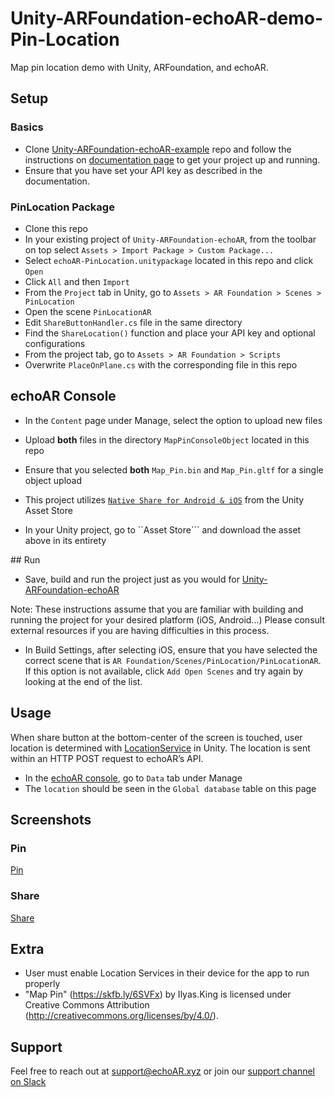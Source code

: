 # Unity-ARFoundation-echoAR-demo-Pin-Location

Map pin location demo with Unity, ARFoundation, and echoAR.

## Setup
### Basics
* Clone [Unity-ARFoundation-echoAR-example](https://github.com/echoARxyz/Unity-ARFoundation-echoAR-example) repo and follow the instructions on [documentation page](https://docs.echoar.xyz/unity/adding-ar-capabilities) to get your project up and running.
* Ensure that you have set your API key as described in the documentation.

### PinLocation Package
* Clone this repo
* In your existing project of ```Unity-ARFoundation-echoAR```, from the toolbar on top select ```Assets > Import Package > Custom Package...```
* Select ```echoAR-PinLocation.unitypackage``` located in this repo and click ```Open```
* Click ```All``` and then ```Import```
* From the ```Project``` tab in Unity, go to ```Assets > AR Foundation > Scenes > PinLocation```
* Open the scene ```PinLocationAR```
* Edit ```ShareButtonHandler.cs``` file in the same directory
* Find the ```ShareLocation()``` function and place your API key and optional configurations
* From the project tab, go to ```Assets > AR Foundation > Scripts```
* Overwrite ```PlaceOnPlane.cs``` with the corresponding file in this repo

## echoAR Console
* In the ```Content``` page under Manage, select the option to upload new files
* Upload **both** files in the directory ```MapPinConsoleObject``` located in this repo
* Ensure that you selected **both** ```Map_Pin.bin``` and ```Map_Pin.gltf``` for a single object upload

* This project utilizes [```Native Share for Android & iOS```](https://assetstore.unity.com/packages/tools/integration/native-share-for-android-ios-112731) from the Unity Asset Store
* In your Unity project, go to ``Asset Store``` and download the asset above in its entirety

## Run
* Save, build and run the project just as you would for [Unity-ARFoundation-echoAR](https://docs.echoar.xyz/unity/adding-ar-capabilities)

Note: These instructions assume that you are familiar with building and running the project for your desired platform (iOS, Android...) Please consult external resources if you are having difficulties in this process.

* In Build Settings, after selecting iOS, ensure that you have selected the correct scene that is ```AR Foundation/Scenes/PinLocation/PinLocationAR```. If this option is not available, click ```Add Open Scenes``` and try again by looking at the end of the list.

## Usage
When share button at the bottom-center of the screen is touched, user location is determined with [LocationService](https://docs.unity3d.com/ScriptReference/LocationService.html) in Unity. The location is sent within an HTTP POST request to echoAR’s API.
* In the [echoAR console](https://console.echoar.xyz/#/pages/data), go to ```Data``` tab under Manage
* The ```location``` should be seen in the ```Global database``` table on this page

## Screenshots
### Pin
[Pin](Screenshots/Pin.png)

### Share
[Share](Screenshots/Share.png)

## Extra
* User must enable Location Services in their device for the app to run properly
* "Map Pin" (https://skfb.ly/6SVFx) by Ilyas.King is licensed under Creative Commons Attribution (http://creativecommons.org/licenses/by/4.0/).

## Support
Feel free to reach out at [support@echoAR.xyz](mail:support@echoAR.xyz) or join our [support channel on Slack](https://join.slack.com/t/echoar/shared_invite/enQtNTg4NjI5NjM3OTc1LWU1M2M2MTNlNTM3NGY1YTUxYmY3ZDNjNTc3YjA5M2QyNGZiOTgzMjVmZWZmZmFjNGJjYTcxZjhhNzk3YjNhNjE)